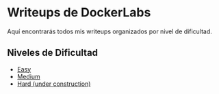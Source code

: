 # Writeups de DockerLabs

Aquí encontrarás todos mis writeups organizados por nivel de dificultad.

## Niveles de Dificultad

- [Easy](machines/Easy/)
- [Medium](machines/Medium/)
- [Hard (under construction)](machines/Hard/)
